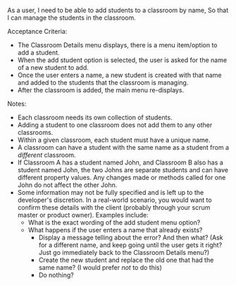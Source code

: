 As a user,
I need to be able to add students to a classroom by name,
So that I can manage the students in the classroom.

Acceptance Criteria:
* The Classroom Details menu displays, there is a menu item/option to add a student.
* When the add student option is selected, the user is asked for the name of a new student to add.
* Once the user enters a name, a new student is created with that name and added to the students that the classroom is managing.
* After the classroom is added, the main menu re-displays.

Notes:
* Each classroom needs its own collection of students.
* Adding a student to one classroom does not add them to any other classrooms.
* Within a given classroom, each student must have a unique name.
* A classroom can have a student with the same name as a student from a _different_ classroom. 
* If Classroom A has a student named John, and Classroom B also has a student named John, the two Johns are separate students and can have different property values. Any changes made or methods called for one John do not affect the other John.
* Some information may not be fully specified and is left up to the developer's discretion. In a real-world scenario, you would want to confirm these details with the client (probably through your scrum master or product owner). Examples include:
    * What is the exact wording of the add student menu option?
    * What happens if the user enters a name that already exists?
        * Display a message telling about the error? And then what? (Ask for a different name, and keep going until the user gets it right? Just go immediately back to the Classroom Details menu?)
        * Create the new student and replace the old one that had the same name? (I would prefer _not_ to do this)
        * Do nothing?
